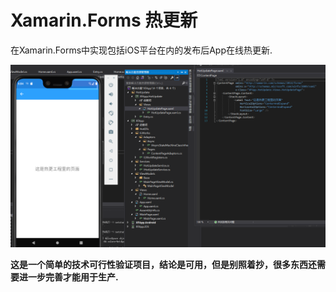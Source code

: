 # Xamarin.Forms 热更新

在Xamarin.Forms中实现包括iOS平台在内的发布后App在线热更新.

![1611508290223](README.assets/1611508290223.png)

**这是一个简单的技术可行性验证项目，结论是可用，但是别照着抄，很多东西还需要进一步完善才能用于生产.**

<br>


